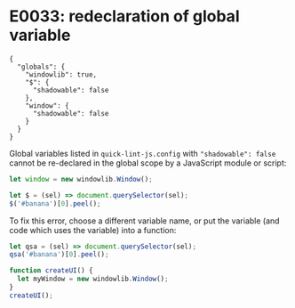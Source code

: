 # E0033: redeclaration of global variable

```config-for-examples
{
  "globals": {
    "windowlib": true,
    "$": {
      "shadowable": false
    },
    "window": {
      "shadowable": false
    }
  }
}
```

Global variables listed in `quick-lint-js.config` with `"shadowable": false`
cannot be re-declared in the global scope by a JavaScript module or script:

```javascript
let window = new windowlib.Window();

let $ = (sel) => document.querySelector(sel);
$('#banana')[0].peel();
```

To fix this error, choose a different variable name, or put the variable (and
code which uses the variable) into a function:

```javascript
let qsa = (sel) => document.querySelector(sel);
qsa('#banana')[0].peel();

function createUI() {
  let myWindow = new windowlib.Window();
}
createUI();
```
